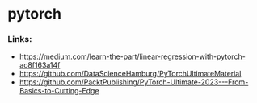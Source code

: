 # pytorch

### Links:
- https://medium.com/learn-the-part/linear-regression-with-pytorch-ac8f163a14f
- https://github.com/DataScienceHamburg/PyTorchUltimateMaterial
- https://github.com/PacktPublishing/PyTorch-Ultimate-2023---From-Basics-to-Cutting-Edge



